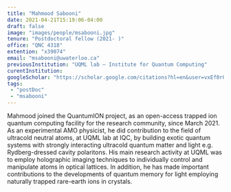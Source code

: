 ```yaml
---
title: "Mahmood Sabooni"
date: 2021-04-21T15:19:06-04:00
draft: false
image: "images/people/msabooni.jpg"
tenure: "Postdoctoral fellow (2021- )"
office: "QNC 4318"
extention: "x39074"
email: "msabooni@uwaterloo.ca"
previousInstitution: "UQML lab – Institute for Quantum Computing"
curentInstitution:
googleScholar: "https://scholar.google.com/citations?hl=en&user=vxEf0r0AAAAJ"
tags:
 - "postDoc"
 - "msabooni"
---
```


Mahmood joined the QuantumION project, as an open-access trapped ion quantum computing facility for the research community, since March 2021. As an experimental AMO physicist, he did contribution to the field of ultracold neutral atoms, at UQML lab at IQC, by building exotic quantum systems with strongly interacting ultracold quantum matter and light e.g. Rydberg-dressed cavity polaritons. His main research activity at UQML was to employ holographic imaging techniques to individually control and manipulate atoms in optical lattices. In addition, he has made important contributions to the developments of quantum memory for light employing naturally trapped rare-earth ions in crystals.
